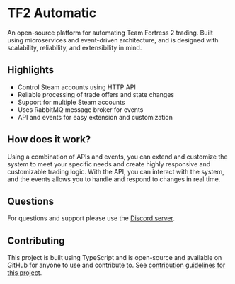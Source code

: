 # TF2 Automatic

An open-source platform for automating Team Fortress 2 trading. Built using microservices and event-driven architecture, and is designed with scalability, reliability, and extensibility in mind.

## Highlights

- Control Steam accounts using HTTP API
- Reliable processing of trade offers and state changes
- Support for multiple Steam accounts
- Uses RabbitMQ message broker for events
- API and events for easy extension and customization

## How does it work?

Using a combination of APIs and events, you can extend and customize the system to meet your specific needs and create highly responsive and customizable trading logic. With the API, you can interact with the system, and the events allows you to handle and respond to changes in real time.

## Questions

For questions and support please use the [Discord server](https://discord.com/invite/dhd2EpbKyn).

## Contributing

This project is built using TypeScript and is open-source and available on GitHub for anyone to use and contribute to. See [contribution guidelines for this project](.github/CONTRIBUTING.md).
